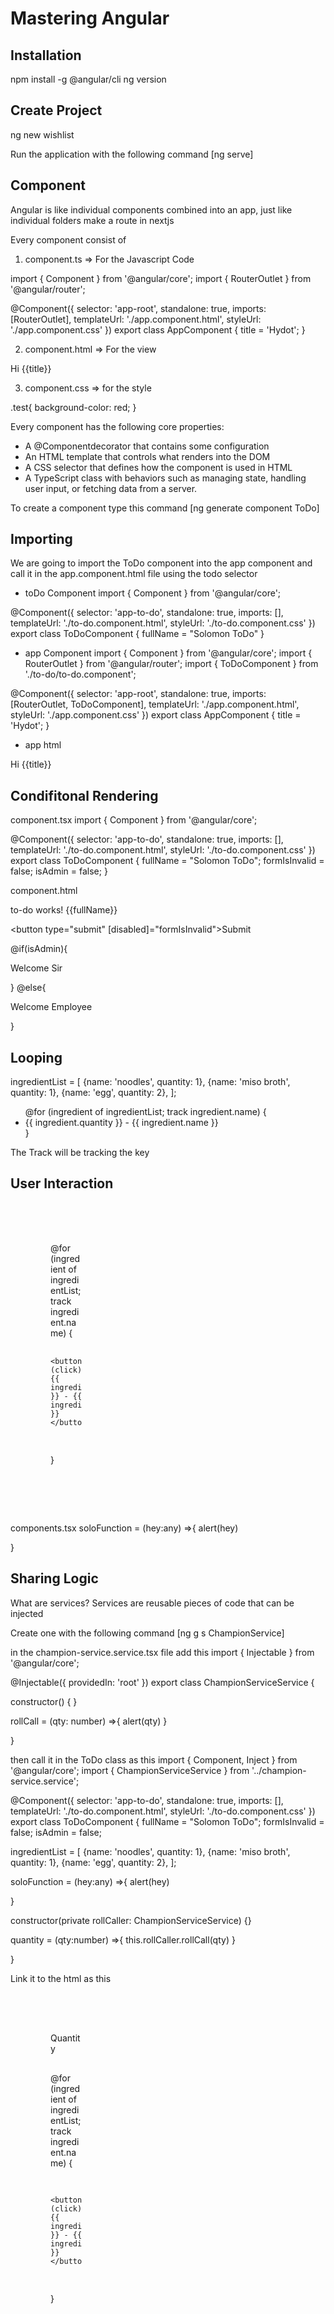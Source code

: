 # Mastering Angular 

## Installation
npm install -g @angular/cli 
ng version 

## Create Project
ng new wishlist

Run the application with the following command [ng serve]


## Component 
Angular is like individual components combined into an app, just like individual  folders make a route in nextjs 

Every component consist of 
1. component.ts => For the Javascript Code

import { Component } from '@angular/core';
import { RouterOutlet } from '@angular/router';

@Component({
  selector: 'app-root',
  standalone: true,
  imports: [RouterOutlet],
  templateUrl: './app.component.html',
  styleUrl: './app.component.css'
})
export class AppComponent {
  title = 'Hydot';
}


2. component.html => For the view

<div class="test">
Hi {{title}}

</div>



3. component.css => for the style

.test{
  background-color: red;
}

Every component has the following core properties:

- A @Componentdecorator that contains some configuration
- An HTML template that controls what renders into the DOM
- A CSS selector that defines how the component is used in HTML
- A TypeScript class with behaviors such as managing state, handling user input, or      fetching data from a server.

To create a component type this command [ng generate component ToDo]

## Importing 
We are going to import the ToDo component into the app component and call it in the app.component.html file using the todo selector 

- toDo Component
import { Component } from '@angular/core';

@Component({
  selector: 'app-to-do',
  standalone: true,
  imports: [],
  templateUrl: './to-do.component.html',
  styleUrl: './to-do.component.css'
})
export class ToDoComponent {
  fullName = "Solomon ToDo"
}

- app Component
import { Component } from '@angular/core';
import { RouterOutlet } from '@angular/router';
import { ToDoComponent } from './to-do/to-do.component';

@Component({
  selector: 'app-root',
  standalone: true,
  imports: [RouterOutlet, ToDoComponent],
  templateUrl: './app.component.html',
  styleUrl: './app.component.css'
})
export class AppComponent {
  title = 'Hydot';
}

- app html 
<app-to-do></app-to-do>

<div class="test">
Hi {{title}}

</div>

## Condifitonal Rendering

component.tsx
import { Component } from '@angular/core';

@Component({
  selector: 'app-to-do',
  standalone: true,
  imports: [],
  templateUrl: './to-do.component.html',
  styleUrl: './to-do.component.css'
})
export class ToDoComponent {
  fullName = "Solomon ToDo";
  formIsInvalid = false;
  isAdmin = false;
}

component.html
<p>to-do works! {{fullName}}</p>

<button type="submit" [disabled]="formIsInvalid">Submit</button>


@if(isAdmin){
  <p>Welcome Sir</p>
} @else{
<p>Welcome Employee</p>
}

## Looping

ingredientList = [
    {name: 'noodles', quantity: 1},
    {name: 'miso broth', quantity: 1},
    {name: 'egg', quantity: 2},
  ];


<ul>
  @for (ingredient of ingredientList; track ingredient.name) {
    <li>{{ ingredient.quantity }} - {{ ingredient.name }}</li>
  }
</ul>

The Track will be tracking the key





## User Interaction

<div style="display: flex; flex-direction: column; gap: 1rem; width: 10%; padding: 4rem;">
  @for (ingredient of ingredientList; track ingredient.name) {

    <button (click)="soloFunction(ingredient.name)">{{ ingredient.quantity }} - {{ ingredient.name }}</button>
  }
</div>

components.tsx
soloFunction = (hey:any) =>{
alert(hey)

  }

## Sharing Logic
What are services?
Services are reusable pieces of code that can be injected

Create one with the following command [ng g s ChampionService]

in the champion-service.service.tsx file add this 
import { Injectable } from '@angular/core';

@Injectable({
  providedIn: 'root'
})
export class ChampionServiceService {

  constructor() { }

rollCall = (qty: number) =>{
  alert(qty)
}



}


then call it in the ToDo class as this 
import { Component, Inject } from '@angular/core';
import { ChampionServiceService } from '../champion-service.service';

@Component({
  selector: 'app-to-do',
  standalone: true,
  imports: [],
  templateUrl: './to-do.component.html',
  styleUrl: './to-do.component.css'
})
export class ToDoComponent {
  fullName = "Solomon ToDo";
  formIsInvalid = false;
  isAdmin = false;

  ingredientList = [
    {name: 'noodles', quantity: 1},
    {name: 'miso broth', quantity: 1},
    {name: 'egg', quantity: 2},
  ];


 soloFunction = (hey:any) =>{
alert(hey)

  }

  constructor(private rollCaller: ChampionServiceService) {}

  quantity = (qty:number) =>{
    this.rollCaller.rollCall(qty)
  }


}

Link it to the html as this 
<!-- ingredient-list.component.html -->
<div style="display: flex; flex-direction: column; gap: 1rem; width: 10%; padding: 4rem;">
Quantity

  @for (ingredient of ingredientList; track ingredient.name) {

    <button (click)="quantity(ingredient.quantity)">{{ ingredient.quantity }} - {{ ingredient.name }}</button>
  }
</div>







